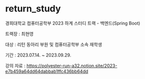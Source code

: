 # return_study


경희대학교 컴퓨터공학부 2023 하계 스터디 트랙 - 백엔드(Spring Boot)


트랙장 : 최현영


대상 : 리턴 동아리 부원 및 컴퓨터공학부 소속 재학생


기간 : 2023.07.14. ~ 2023.09.29.


강의 자료 : https://polyester-run-a32.notion.site/2023-e7b459a64dd64dabbab1ffc436bb64dd

